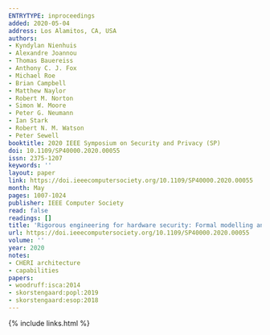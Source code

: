 ```yaml
---
ENTRYTYPE: inproceedings
added: 2020-05-04
address: Los Alamitos, CA, USA
authors:
- Kyndylan Nienhuis
- Alexandre Joannou
- Thomas Bauereiss
- Anthony C. J. Fox
- Michael Roe
- Brian Campbell
- Matthew Naylor
- Robert M. Norton
- Simon W. Moore
- Peter G. Neumann
- Ian Stark
- Robert N. M. Watson
- Peter Sewell
booktitle: 2020 IEEE Symposium on Security and Privacy (SP)
doi: 10.1109/SP40000.2020.00055
issn: 2375-1207
keywords: ''
layout: paper
link: https://doi.ieeecomputersociety.org/10.1109/SP40000.2020.00055
month: May
pages: 1007-1024
publisher: IEEE Computer Society
read: false
readings: []
title: 'Rigorous engineering for hardware security: Formal modelling and proof in the CHERI design and implementation process'
url: https://doi.ieeecomputersociety.org/10.1109/SP40000.2020.00055
volume: ''
year: 2020
notes:
- CHERI architecture
- capabilities
papers:
- woodruff:isca:2014
- skorstengaard:popl:2019
- skorstengaard:esop:2018
---
```

{% include links.html %}
